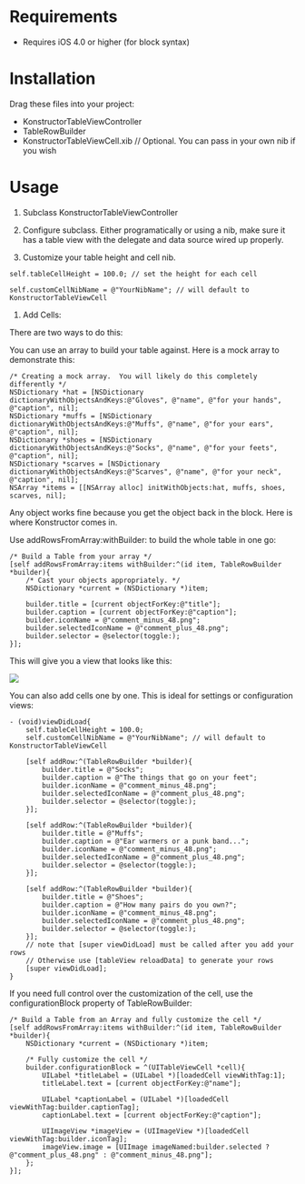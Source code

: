 Requirements
============

 * Requires iOS 4.0 or higher (for block syntax)

Installation
============

Drag these files into your project:

 * KonstructorTableViewController
 * TableRowBuilder
 * KonstructorTableViewCell.xib // Optional.  You can pass in your own nib if you wish

Usage
=====

1. Subclass KonstructorTableViewController

1. Configure subclass.  Either programatically or using a nib, make sure it has a table view with the delegate and data source wired up properly.

1. Customize your table height and cell nib.

`self.tableCellHeight = 100.0; // set the height for each cell`

`self.customCellNibName = @"YourNibName"; // will default to KonstructorTableViewCell`

1. Add Cells:

There are two ways to do this:

You can use an array to build your table against.  Here is a mock array to demonstrate this:
    
    /* Creating a mock array.  You will likely do this completely differently */
    NSDictionary *hat = [NSDictionary dictionaryWithObjectsAndKeys:@"Gloves", @"name", @"for your hands", @"caption", nil];
    NSDictionary *muffs = [NSDictionary dictionaryWithObjectsAndKeys:@"Muffs", @"name", @"for your ears", @"caption", nil];
    NSDictionary *shoes = [NSDictionary dictionaryWithObjectsAndKeys:@"Socks", @"name", @"for your feets", @"caption", nil];
    NSDictionary *scarves = [NSDictionary dictionaryWithObjectsAndKeys:@"Scarves", @"name", @"for your neck", @"caption", nil];
    NSArray *items = [[NSArray alloc] initWithObjects:hat, muffs, shoes, scarves, nil];

Any object works fine because you get the object back in the block.  Here is where Konstructor comes in.

Use addRowsFromArray:withBuilder: to build the whole table in one go:

    /* Build a Table from your array */
    [self addRowsFromArray:items withBuilder:^(id item, TableRowBuilder *builder){
        /* Cast your objects appropriately. */
        NSDictionary *current = (NSDictionary *)item;

        builder.title = [current objectForKey:@"title"];
        builder.caption = [current objectForKey:@"caption"];
        builder.iconName = @"comment_minus_48.png";
        builder.selectedIconName = @"comment_plus_48.png";
        builder.selector = @selector(toggle:);
    }];

This will give you a view that looks like this:

<img src="http://fr.ivolo.us/konstructor1.png" />

You can also add cells one by one.  This is ideal for settings or configuration views:

    - (void)viewDidLoad{
        self.tableCellHeight = 100.0;
        self.customCellNibName = @"YourNibName"; // will default to KonstructorTableViewCell

        [self addRow:^(TableRowBuilder *builder){
            builder.title = @"Socks";
            builder.caption = @"The things that go on your feet";
            builder.iconName = @"comment_minus_48.png";
            builder.selectedIconName = @"comment_plus_48.png";
            builder.selector = @selector(toggle:);
        }];
        
        [self addRow:^(TableRowBuilder *builder){
            builder.title = @"Muffs";
            builder.caption = @"Ear warmers or a punk band...";
            builder.iconName = @"comment_minus_48.png";
            builder.selectedIconName = @"comment_plus_48.png";
            builder.selector = @selector(toggle:);
        }];
        
        [self addRow:^(TableRowBuilder *builder){
            builder.title = @"Shoes";
            builder.caption = @"How many pairs do you own?";
            builder.iconName = @"comment_minus_48.png";
            builder.selectedIconName = @"comment_plus_48.png";
            builder.selector = @selector(toggle:);
        }];
        // note that [super viewDidLoad] must be called after you add your rows
        // Otherwise use [tableView reloadData] to generate your rows
        [super viewDidLoad]; 
    }

If you need full control over the customization of the cell, use the configurationBlock property of TableRowBuilder:

    /* Build a Table from an Array and fully customize the cell */
    [self addRowsFromArray:items withBuilder:^(id item, TableRowBuilder *builder){
        NSDictionary *current = (NSDictionary *)item;
        
        /* Fully customize the cell */
        builder.configurationBlock = ^(UITableViewCell *cell){
            UILabel *titleLabel = (UILabel *)[loadedCell viewWithTag:1];
            titleLabel.text = [current objectForKey:@"name"];
            
            UILabel *captionLabel = (UILabel *)[loadedCell viewWithTag:builder.captionTag];
            captionLabel.text = [current objectForKey:@"caption"];
            
            UIImageView *imageView = (UIImageView *)[loadedCell viewWithTag:builder.iconTag];
            imageView.image = [UIImage imageNamed:builder.selected ? @"comment_plus_48.png" : @"comment_minus_48.png"];
        };
    }];

